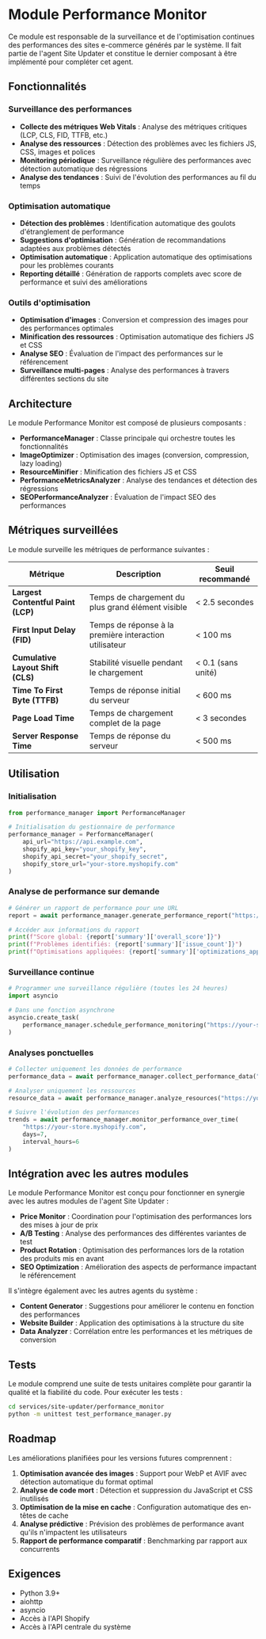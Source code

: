 # Module Performance Monitor

Ce module est responsable de la surveillance et de l'optimisation continues des performances des sites e-commerce générés par le système. Il fait partie de l'agent Site Updater et constitue le dernier composant à être implémenté pour compléter cet agent.

## Fonctionnalités

### Surveillance des performances

- **Collecte des métriques Web Vitals** : Analyse des métriques critiques (LCP, CLS, FID, TTFB, etc.)
- **Analyse des ressources** : Détection des problèmes avec les fichiers JS, CSS, images et polices
- **Monitoring périodique** : Surveillance régulière des performances avec détection automatique des régressions
- **Analyse des tendances** : Suivi de l'évolution des performances au fil du temps

### Optimisation automatique

- **Détection des problèmes** : Identification automatique des goulots d'étranglement de performance
- **Suggestions d'optimisation** : Génération de recommandations adaptées aux problèmes détectés
- **Optimisation automatique** : Application automatique des optimisations pour les problèmes courants
- **Reporting détaillé** : Génération de rapports complets avec score de performance et suivi des améliorations

### Outils d'optimisation

- **Optimisation d'images** : Conversion et compression des images pour des performances optimales
- **Minification des ressources** : Optimisation automatique des fichiers JS et CSS
- **Analyse SEO** : Évaluation de l'impact des performances sur le référencement
- **Surveillance multi-pages** : Analyse des performances à travers différentes sections du site

## Architecture

Le module Performance Monitor est composé de plusieurs composants :

- **PerformanceManager** : Classe principale qui orchestre toutes les fonctionnalités
- **ImageOptimizer** : Optimisation des images (conversion, compression, lazy loading)
- **ResourceMinifier** : Minification des fichiers JS et CSS
- **PerformanceMetricsAnalyzer** : Analyse des tendances et détection des régressions
- **SEOPerformanceAnalyzer** : Évaluation de l'impact SEO des performances

## Métriques surveillées

Le module surveille les métriques de performance suivantes :

| Métrique | Description | Seuil recommandé |
|----------|-------------|------------------|
| **Largest Contentful Paint (LCP)** | Temps de chargement du plus grand élément visible | < 2.5 secondes |
| **First Input Delay (FID)** | Temps de réponse à la première interaction utilisateur | < 100 ms |
| **Cumulative Layout Shift (CLS)** | Stabilité visuelle pendant le chargement | < 0.1 (sans unité) |
| **Time To First Byte (TTFB)** | Temps de réponse initial du serveur | < 600 ms |
| **Page Load Time** | Temps de chargement complet de la page | < 3 secondes |
| **Server Response Time** | Temps de réponse du serveur | < 500 ms |

## Utilisation

### Initialisation

```python
from performance_manager import PerformanceManager

# Initialisation du gestionnaire de performance
performance_manager = PerformanceManager(
    api_url="https://api.example.com",
    shopify_api_key="your_shopify_key",
    shopify_api_secret="your_shopify_secret",
    shopify_store_url="your-store.myshopify.com"
)
```

### Analyse de performance sur demande

```python
# Générer un rapport de performance pour une URL
report = await performance_manager.generate_performance_report("https://your-store.myshopify.com/products/example")

# Accéder aux informations du rapport
print(f"Score global: {report['summary']['overall_score']}")
print(f"Problèmes identifiés: {report['summary']['issue_count']}")
print(f"Optimisations appliquées: {report['summary']['optimizations_applied']}")
```

### Surveillance continue

```python
# Programmer une surveillance régulière (toutes les 24 heures)
import asyncio

# Dans une fonction asynchrone
asyncio.create_task(
    performance_manager.schedule_performance_monitoring("https://your-store.myshopify.com", interval_hours=24)
)
```

### Analyses ponctuelles

```python
# Collecter uniquement les données de performance
performance_data = await performance_manager.collect_performance_data("https://your-store.myshopify.com")

# Analyser uniquement les ressources
resource_data = await performance_manager.analyze_resources("https://your-store.myshopify.com")

# Suivre l'évolution des performances
trends = await performance_manager.monitor_performance_over_time(
    "https://your-store.myshopify.com",
    days=7,
    interval_hours=6
)
```

## Intégration avec les autres modules

Le module Performance Monitor est conçu pour fonctionner en synergie avec les autres modules de l'agent Site Updater :

- **Price Monitor** : Coordination pour l'optimisation des performances lors des mises à jour de prix
- **A/B Testing** : Analyse des performances des différentes variantes de test
- **Product Rotation** : Optimisation des performances lors de la rotation des produits mis en avant
- **SEO Optimization** : Amélioration des aspects de performance impactant le référencement

Il s'intègre également avec les autres agents du système :

- **Content Generator** : Suggestions pour améliorer le contenu en fonction des performances
- **Website Builder** : Application des optimisations à la structure du site
- **Data Analyzer** : Corrélation entre les performances et les métriques de conversion

## Tests

Le module comprend une suite de tests unitaires complète pour garantir la qualité et la fiabilité du code. Pour exécuter les tests :

```bash
cd services/site-updater/performance_monitor
python -m unittest test_performance_manager.py
```

## Roadmap

Les améliorations planifiées pour les versions futures comprennent :

1. **Optimisation avancée des images** : Support pour WebP et AVIF avec détection automatique du format optimal
2. **Analyse de code mort** : Détection et suppression du JavaScript et CSS inutilisés
3. **Optimisation de la mise en cache** : Configuration automatique des en-têtes de cache
4. **Analyse prédictive** : Prévision des problèmes de performance avant qu'ils n'impactent les utilisateurs
5. **Rapport de performance comparatif** : Benchmarking par rapport aux concurrents

## Exigences

- Python 3.9+
- aiohttp
- asyncio
- Accès à l'API Shopify
- Accès à l'API centrale du système
